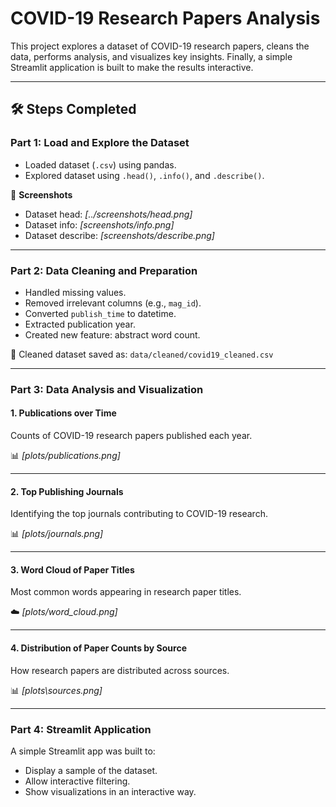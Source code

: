 # COVID-19 Research Papers Analysis

This project explores a dataset of COVID-19 research papers, cleans the data, performs analysis, and visualizes key insights. Finally, a simple Streamlit application is built to make the results interactive.

---

## 🛠️ Steps Completed

### Part 1: Load and Explore the Dataset
- Loaded dataset (`.csv`) using pandas.  
- Explored dataset using `.head()`, `.info()`, and `.describe()`.

📸 **Screenshots**  
- Dataset head: *[../screenshots/head.png]*  
- Dataset info: *[screenshots/info.png]*  
- Dataset describe: *[screenshots/describe.png]*  

---

### Part 2: Data Cleaning and Preparation
- Handled missing values.  
- Removed irrelevant columns (e.g., `mag_id`).  
- Converted `publish_time` to datetime.  
- Extracted publication year.  
- Created new feature: abstract word count.  

📂 Cleaned dataset saved as: `data/cleaned/covid19_cleaned.csv`

---

### Part 3: Data Analysis and Visualization

#### 1. Publications over Time  
Counts of COVID-19 research papers published each year.  

📊 *[plots/publications.png]*  

---

#### 2. Top Publishing Journals  
Identifying the top journals contributing to COVID-19 research.  

📊 *[plots/journals.png]*  

---

#### 3. Word Cloud of Paper Titles  
Most common words appearing in research paper titles.  

☁️ *[plots/word_cloud.png]*  

---

#### 4. Distribution of Paper Counts by Source  
How research papers are distributed across sources.  

📊 *[plots\sources.png]*  

---

### Part 4: Streamlit Application
A simple Streamlit app was built to:  
- Display a sample of the dataset.  
- Allow interactive filtering.  
- Show visualizations in an interactive way.  
